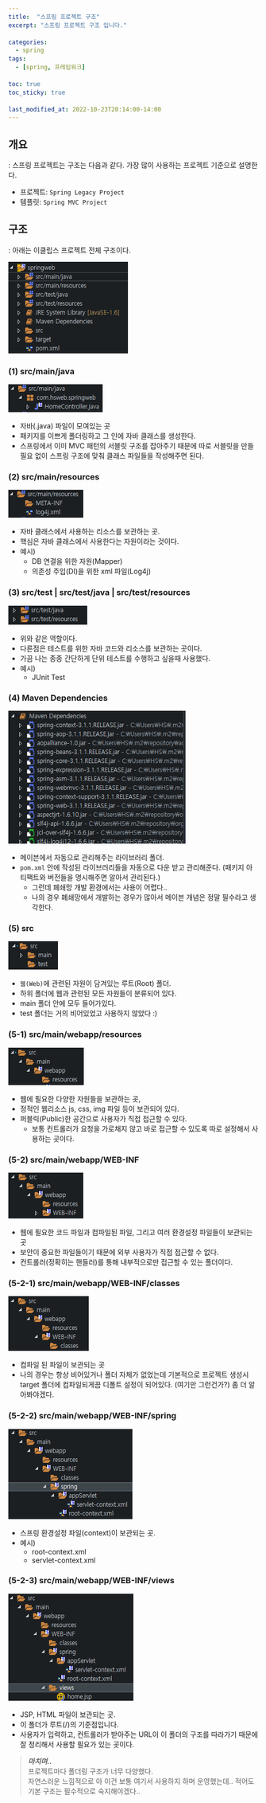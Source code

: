 ```yaml
---
title:  "스프링 프로젝트 구조"
excerpt: "스프링 프로젝트 구조 입니다."

categories:
  - spring
tags:
  - [spring, 프레임워크]

toc: true
toc_sticky: true

last_modified_at: 2022-10-23T20:14:00-14:00
---
```


## 개요
: 스프링 프로젝트는 구조는 다음과 같다. 가장 많이 사용하는 프로젝트 기준으로 설명한다. 

- 프로젝트: `Spring Legacy Project` 
- 템플릿: `Spring MVC Project`

## 구조 
: 아래는 이클립스 프로젝트 전체 구조이다.

![사진1](/assets/images/WebProgramming/Spring/spring_structure01.png)

### (1) src/main/java
![사진2](/assets/images/WebProgramming/Spring/spring_structure02.png)

- 자바(.java) 파일이 모여있는 곳 
- 패키지를 이쁘게 폴더링하고 그 인에 자바 클래스를 생성한다.
- 스프링에서 이미 MVC 패턴의 서블릿 구조를 잡아주기 때문에 따로 서블릿을 만들 필요 없이 스프링 구조에 맞춰 클래스 파일들을 작성해주면 된다. 

### (2) src/main/resources

![사진3](/assets/images/WebProgramming/Spring/spring_structure03.png)

- 자바 클래스에서 사용하는 리소스를 보관하는 곳.
- 핵심은 자바 클래스에서 사용한다는 자원이라는 것이다.
- 예시) 
  - DB 연결을 위한 자원(Mapper) 
  - 의존성 주입(DI)을 위한 xml 파일(Log4j)

### (3) src/test | src/test/java | src/test/resources

![사진4](/assets/images/WebProgramming/Spring/spring_structure04.png)

- 위와 같은 역할이다. 
- 다른점은 테스트를 위한 자바 코드와 리소스를 보관하는 곳이다.
- 가끔 나는 종종 간단하게 단위 테스트를 수행하고 싶을때 사용했다.
- 예시)
  - JUnit Test

### (4) Maven Dependencies

![사진5](/assets/images/WebProgramming/Spring/spring_structure05.png)

- 메이븐에서 자동으로 관리해주는 라이브러리 폴더.
- `pom.xml` 안에 작성된 라이브러리들을 자동으로 다운 받고 관리해준다.  (패키지 아티팩트와 버전들을 명시해주면 알아서 관리된다.)
  - 그런데 폐쇄망 개발 환경에서는 사용이 어렵다..
  - 나의 경우 폐쇄망에서 개발하는 경우가 많아서 메이븐 개념은 정말 필수라고 생각한다.

### (5) src

![사진6](/assets/images/WebProgramming/Spring/spring_structure06.png)

- `웹(Web)`에 관련된 자원이 담겨있는 루트(Root) 폴더. 
- 하위 폴더에 웹과 관련된 모든 자원들이 분류되어 있다. 
- main 폴더 안에 모두 들어가있다.
- test 폴더는 거의 비어있었고 사용하지 않았다 :)


### (5-1) src/main/webapp/resources

![사진7](/assets/images/WebProgramming/Spring/spring_structure07.png)

- 웹에 필요한 다양한 자원들을 보관하는 곳, 
- 정적인 웹리소스 js, css, img 파일 등이 보관되어 있다. 
- 퍼블릭(Public)한 공간으로 사용자가 직접 접근할 수 있다. 
  - 보통 컨트롤러가 요청을 가로채지 않고 바로 접근할 수 있도록 따로 설정해서 사용하는 곳이다.

### (5-2) src/main/webapp/WEB-INF

![사진8](/assets/images/WebProgramming/Spring/spring_structure08.png)

- 웹에 필요한 코드 파일과 컴파일된 파일, 그리고 여러 환경설정 파일들이 보관되는 곳
- 보안이 중요한 파일들이기 때문에 외부 사용자가 직접 접근할 수 없다.
- 컨트롤러(정확히는 핸들러)를 통해 내부적으로만 접근할 수 있는 폴더이다.


### (5-2-1) src/main/webapp/WEB-INF/classes

![사진9](/assets/images/WebProgramming/Spring/spring_structure09.png)

- 컴파일 된 파일이 보관되는 곳
- 나의 경우는 항상 비어있거나 폴더 자체가 없었는데 기본적으로 프로젝트 생성시 target 폴더에 컴파일되게끔 디폴트 설정이 되어있다. (여기만 그런건가?) 좀 더 알아봐야겠다.

### (5-2-2) src/main/webapp/WEB-INF/spring

![사진10](/assets/images/WebProgramming/Spring/spring_structure10.png)

- 스프링 환경설정 파일(context)이 보관되는 곳.
- 예시)
  - root-context.xml
  - servlet-context.xml

### (5-2-3) src/main/webapp/WEB-INF/views

![사진11](/assets/images/WebProgramming/Spring/spring_structure11.png)

- JSP, HTML 파일이 보관되는 곳. 
- 이 폴더가 루트(/)의 기준점입니다.
- 사용자가 입력하고, 컨트롤러가 받아주는 URL이 이 폴더의 구조를 따라가기 때문에 잘 정리해서 사용할 필요가 있는 곳이다. 





> ***마치며..***  
> 프로젝트마다 폴더링 구조가 너무 다양했다.  
> 자연스러운 느낌적으로 아 이건 보통 여기서 사용하지 하며 운영했는데..
> 적어도 기본 구조는 필수적으로 숙지해야겠다..

